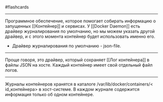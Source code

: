 #flashcards
***
Программное обеспечение, которое помогает собирать информацию о запущенных [[Контейнер]] и сервисах. У [[Docker Daemon]] есть драйвер журналирования по умолчанию, но мы можем указать другой драйвер, и с этого момента контейнер будет использовать именно его.
- Драйвер журналирования по умолчанию - json-file.
***
Проще говоря, это драйвер, который сохраняет [[Лог контейнера]] в файлы JSON на хосте. Каждый контейнер имеет свой отдельный файл логов.
***
Журналы контейнеров хранятся в каталоге /var/lib/docker/containers/< id_контейнера> в хост-системе.
В каждом журнале содержится информация только об одном контейнере.
<!--SR:!2025-10-05,9,250-->